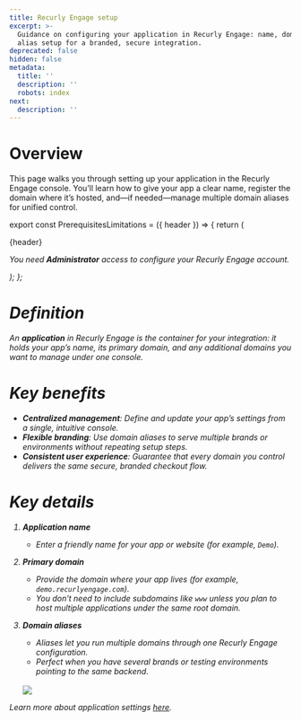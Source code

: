 ```yaml
---
title: Recurly Engage setup
excerpt: >-
  Guidance on configuring your application in Recurly Engage: name, domain, and
  alias setup for a branded, secure integration.
deprecated: false
hidden: false
metadata:
  title: ''
  description: ''
  robots: index
next:
  description: ''
---
```

# Overview

This page walks you through setting up your application in the Recurly Engage console. You’ll learn how to give your app a clear name, register the domain where it’s hosted, and—if needed—manage multiple domain aliases for unified control.

export const PrerequisitesLimitations = ({ header }) => {
  return (
    <div className="flex justify-start">
      <div className="rounded-md p-6 m-4 max-w-lg shadow-md border border-gray-300 dark:bg-gray-800 dark:border-gray-600">
        <p className="text-lg font-bold">{header}</p>
        <p>
          <i className="fa-solid fa-check mr-2" />
          You need <strong>Administrator</strong> access to configure your Recurly Engage account.
        </p>
      </div>
    </div>
  );
};

<PrerequisitesLimitations header="Prerequisites & limitations" />

# Definition

An **application** in Recurly Engage is the container for your integration: it holds your app’s name, its primary domain, and any additional domains you want to manage under one console.

# Key benefits

* **Centralized management**: Define and update your app’s settings from a single, intuitive console.
* **Flexible branding**: Use domain aliases to serve multiple brands or environments without repeating setup steps.
* **Consistent user experience**: Guarantee that every domain you control delivers the same secure, branded checkout flow.

# Key details

1. **Application name**

   * Enter a friendly name for your app or website (for example, `Demo`).

2. **Primary domain**

   * Provide the domain where your app lives (for example, `demo.recurlyengage.com`).
   * You don’t need to include subdomains like `www` unless you plan to host multiple applications under the same root domain.

3. **Domain aliases**

   * Aliases let you run multiple domains through one Recurly Engage configuration.
   * Perfect when you have several brands or testing environments pointing to the same backend.

   <br />

   <Image align="center" className="border" border={true} src="https://files.readme.io/172cd70-Screenshot_2024-05-24_at_6.21.22_PM.png" />

Learn more about application settings <a href="http://docs.recurly.com/recurly-engage/docs/application#/" target="_blank" rel="noopener">here</a>.